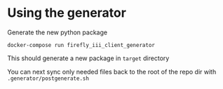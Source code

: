# Using the generator

Generate the new python package

```
docker-compose run firefly_iii_client_generator
```

This should generate a new package in `target` directory

You can next sync only needed files back to the root of the repo dir
with `.generator/postgenerate.sh`